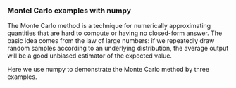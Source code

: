 ### Montel Carlo examples with numpy

The Monte Carlo method is a technique for numerically approximating quantities that are hard to compute or having no closed-form answer. The basic idea comes from the law of large numbers: if we repeatedly draw random samples according to an underlying distribution, the average output will be a good unbiased estimator of the expected value.

Here we use numpy to demonstrate the Monte Carlo method by three examples.